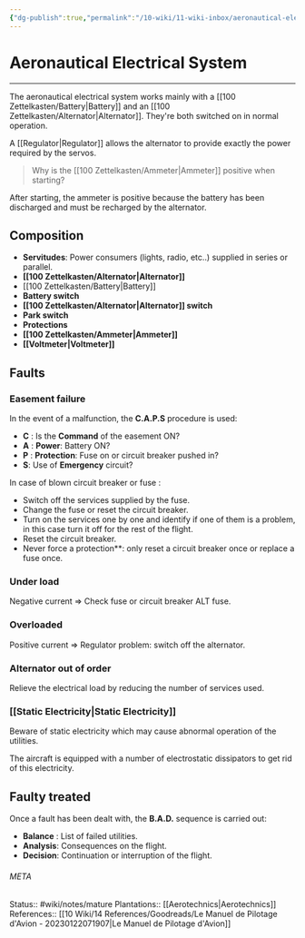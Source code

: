 ```yaml
---
{"dg-publish":true,"permalink":"/10-wiki/11-wiki-inbox/aeronautical-electrical-system-20230123102858/"}
---
```


# Aeronautical Electrical System
---
The aeronautical electrical system works mainly with a [[100 Zettelkasten/Battery\|Battery]] and an [[100 Zettelkasten/Alternator\|Alternator]]. They're both switched on in normal operation.

A [[Regulator\|Regulator]] allows the alternator to provide exactly the power required by the servos.

> Why is the [[100 Zettelkasten/Ammeter\|Ammeter]] positive when starting?

After starting, the ammeter is positive because the battery has been discharged and must be recharged by the alternator.


## Composition
- **Servitudes**: Power consumers (lights, radio, etc..) supplied in series or parallel.
- **[[100 Zettelkasten/Alternator\|Alternator]]**
- [[100 Zettelkasten/Battery\|Battery]]
- **Battery switch**
- **[[100 Zettelkasten/Alternator\|Alternator]] switch**
- **Park switch**
- **Protections**
- **[[100 Zettelkasten/Ammeter\|Ammeter]]**
- **[[Voltmeter\|Voltmeter]]**


## Faults

### Easement failure
In the event of a malfunction, the **C.A.P.S** procedure is used:
- **C** : Is the **Command** of the easement ON?
- **A** : **Power**: Battery ON?
- **P** : **Protection**: Fuse on or circuit breaker pushed in?
- **S**: Use of **Emergency** circuit?

In case of blown circuit breaker or fuse :
- Switch off the services supplied by the fuse.
- Change the fuse or reset the circuit breaker.
- Turn on the services one by one and identify if one of them is a problem, in this case turn it off for the rest of the flight.
- Reset the circuit breaker.
- Never force a protection**: only reset a circuit breaker once or replace a fuse once.

### Under load
Negative current => Check fuse or circuit breaker ALT fuse.

### Overloaded
Positive current => Regulator problem: switch off the alternator.

### Alternator out of order
Relieve the electrical load by reducing the number of services used.

### [[Static Electricity\|Static Electricity]]
Beware of static electricity which may cause abnormal operation of the utilities.

The aircraft is equipped with a number of electrostatic dissipators to get rid of this electricity.


## Faulty treated
Once a fault has been dealt with, the **B.A.D.** sequence is carried out:
- **Balance** : List of failed utilities.
- **Analysis**: Consequences on the flight.
- **Decision**: Continuation or interruption of the flight.





###### META
Status:: #wiki/notes/mature 
Plantations:: [[Aerotechnics\|Aerotechnics]]
References:: [[10 Wiki/14 References/Goodreads/Le Manuel de Pilotage d'Avion - 20230122071907\|Le Manuel de Pilotage d'Avion]]
